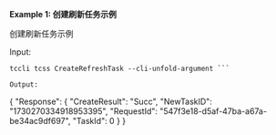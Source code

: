 **Example 1: 创建刷新任务示例**

创建刷新任务示例

Input: 

```
tccli tcss CreateRefreshTask --cli-unfold-argument ```

Output: 
```
{
    "Response": {
        "CreateResult": "Succ",
        "NewTaskID": "1730270334918953395",
        "RequestId": "547f3e18-d5af-47ba-a67a-be34ac9df697",
        "TaskId": 0
    }
}
```

